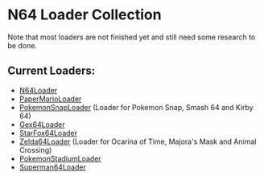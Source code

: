 # N64 Loader Collection

Note that most loaders are not finished yet and still need some research to be done.

## Current Loaders:
- [N64Loader](src/main/java/n64)
- [PaperMarioLoader](src/main/java/papermario)
- [PokemonSnapLoader](src/main/java/pokemonsnap) (Loader for Pokemon Snap, Smash 64 and Kirby 64)
- [Gex64Loader](src/main/java/gex64)
- [StarFox64Loader](src/main/java/starfox64)
- [Zelda64Loader](src/main/java/zelda64) (Loader for Ocarina of Time, Majora's Mask and Animal Crossing)
- [PokemonStadiumLoader](src/main/java/pokemonstadium)
- [Superman64Loader](src/main/java/superman64)
